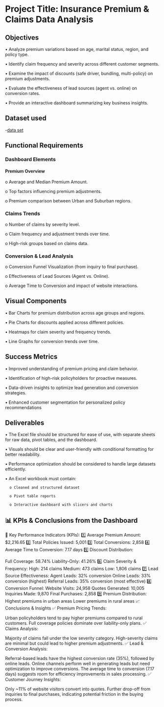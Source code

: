 # Project Title: Insurance Premium & Claims Data Analysis 
## Objectives 
  • Analyze premium variations based on age, marital status, region, and policy type. 
  
  • Identify claim frequency and severity across different customer segments. 
  
  • Examine the impact of discounts (safe driver, bundling, multi-policy) on premium 
adjustments. 

  • Evaluate the effectiveness of lead sources (agent vs. online) on conversion rates. 
  
  • Provide an interactive dashboard summarizing key business insights. 
## Dataset used

-<a href="https://github.com/MADHAN21105/Data-Analysis-Dashboard/blob/98a539defde089d1eb0b3f1dcbda78a4bc2224c9/synthetic_insurance_data%20for%20data%20analysis.xlsx">data set</a>
## Functional Requirements 

### Dashboard Elements 

#### Premium Overview 

o Average and Median Premium Amount. 

o Top factors influencing premium adjustments. 

o Premium comparison between Urban and Suburban regions. 

### Claims Trends 

o Number of claims by severity level. 

o Claim frequency and adjustment trends over time.

o High-risk groups based on claims data. 

### Conversion & Lead Analysis 

o Conversion Funnel Visualization (from inquiry to final purchase).

o Effectiveness of Lead Sources (Agent vs. Online). 

o Average Time to Conversion and impact of website interactions. 

## Visual Components 
• Bar Charts for premium distribution across age groups and regions.

• Pie Charts for discounts applied across different policies. 

• Heatmaps for claim severity and frequency trends. 

• Line Graphs for conversion trends over time.

## Success Metrics

• Improved understanding of premium pricing and claim behavior.

• Identification of high-risk policyholders for proactive measures. 

• Data-driven insights to optimize lead generation and conversion strategies. 

• Enhanced customer segmentation for personalized policy recommendations

## Deliverables 

• The Excel file should be structured for ease of use, with separate sheets for raw data, pivot 
tables, and the dashboard. 

• Visuals should be clear and user-friendly with conditional formatting for better readability. 

• Performance optimization should be considered to handle large datasets efficiently. 

• An Excel workbook must contain: 

      o Cleaned and structured dataset
      
      o Pivot table reports 
      
      o Interactive dashboard with slicers and charts
## 📊 KPIs & Conclusions from the Dashboard
📌 Key Performance Indicators (KPIs):
1️⃣ Average Premium Amount: $2,216.65
2️⃣ Total Policies Issued: 5,001
3️⃣ Total Conversions: 2,858
4️⃣ Average Time to Conversion: 7.17 days
5️⃣ Discount Distribution:

Full Coverage: 58.74%
Liability-Only: 41.26%
6️⃣ Claim Severity & Frequency:
High: 214 claims
Medium: 473 claims
Low: 1,806 claims
7️⃣ Lead Source Effectiveness:
Agent Leads: 32% conversion
Online Leads: 33% conversion (highest)
Referral Leads: 35% conversion (most effective)
8️⃣ Conversion Funnel:
Website Visits: 24,958
Quotes Generated: 10,005
Inquiries Made: 9,870
Final Purchases: 2,858
9️⃣ Premium Distribution:
Highest premiums in urban areas
Lower premiums in rural areas
📈 Conclusions & Insights
✅ Premium Pricing Trends:

Urban policyholders tend to pay higher premiums compared to rural customers.
Full coverage policies dominate over liability-only plans.
✅ Claims Analysis:

Majority of claims fall under the low severity category.
High-severity claims are minimal but could lead to higher premium adjustments.
✅ Lead & Conversion Analysis:

Referral-based leads have the highest conversion rate (35%), followed by online leads.
Online channels perform well in generating leads but need optimization to improve conversions.
The average time to conversion (7.17 days) suggests room for efficiency improvements in sales processing.
✅ Customer Journey Insights:

Only ~11% of website visitors convert into quotes.
Further drop-off from inquiries to final purchases, indicating potential friction in the buying process.

